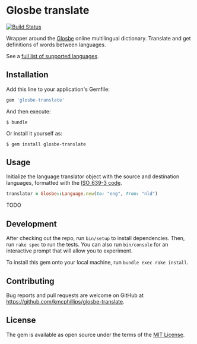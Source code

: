 # Glosbe translate

[![Build Status](https://travis-ci.org/kmcphillips/glosbe-translate.svg?branch=master)](https://travis-ci.org/kmcphillips/glosbe-translate)

Wrapper around the [Glosbe](https://glosbe.com) online multilingual dictionary. Translate and get definitions of words between languages.

See a [full list of supported languages](https://glosbe.com/all-languages).

## Installation

Add this line to your application's Gemfile:

```ruby
gem 'glosbe-translate'
```

And then execute:

    $ bundle

Or install it yourself as:

    $ gem install glosbe-translate

## Usage

Initialize the language translator object with the source and destination languages, formatted with the [ISO_639-3 code](http://en.wikipedia.org/wiki/List_of_ISO_639-3_codes).

```ruby
translator = Glosbe::Language.new(to: "eng", from: "nld")
```

TODO

## Development

After checking out the repo, run `bin/setup` to install dependencies. Then, run `rake spec` to run the tests. You can also run `bin/console` for an interactive prompt that will allow you to experiment.

To install this gem onto your local machine, run `bundle exec rake install`.

## Contributing

Bug reports and pull requests are welcome on GitHub at https://github.com/kmcphillips/glosbe-translate.

## License

The gem is available as open source under the terms of the [MIT License](http://opensource.org/licenses/MIT).
